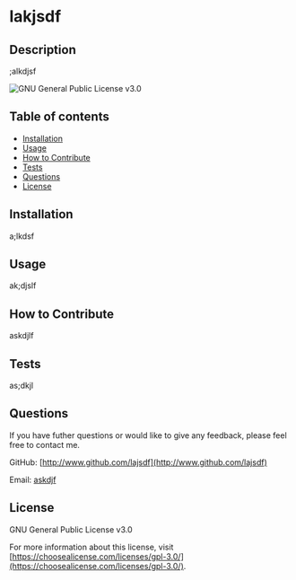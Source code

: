 # lakjsdf

## Description
;alkdjsf

![GNU General Public License v3.0](https://img.shields.io/badge/license-GNU%20GPLv3.0-brightgreen)


## Table of contents
- [Installation](#installation)
- [Usage](#usage)
- [How to Contribute](#how-to-contribute)
- [Tests](#tests)
- [Questions](#questions)
- [License](#license)

## Installation
a;lkdsf

## Usage
ak;djslf

## How to Contribute
askdjlf

## Tests
as;dkjl

## Questions 
If you have futher questions or would like to give any feedback, please feel free to contact me.

GitHub: [http://www.github.com/lajsdf](http://www.github.com/lajsdf)

Email: [askdjf](askdjf)

## License
GNU General Public License v3.0 

For more information about this license, visit [https://choosealicense.com/licenses/gpl-3.0/](https://choosealicense.com/licenses/gpl-3.0/).
